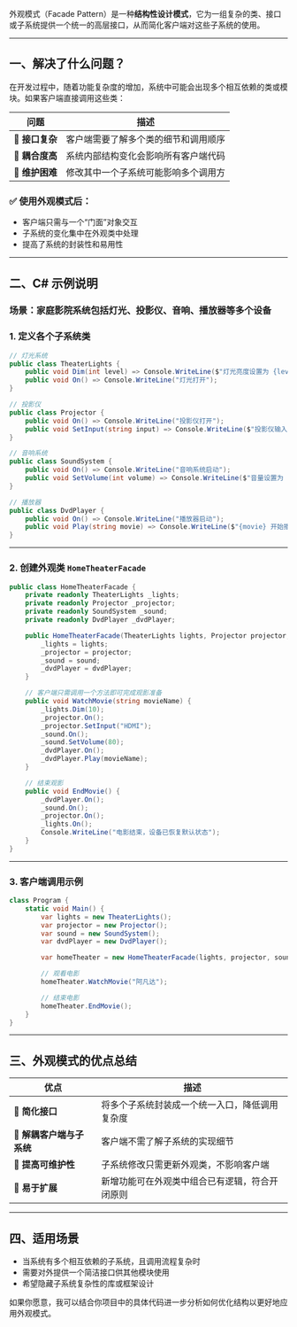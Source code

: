 ﻿外观模式（Facade Pattern）是一种**结构性设计模式**，它为一组复杂的类、接口或子系统提供一个统一的高层接口，从而简化客户端对这些子系统的使用。

---

## 一、解决了什么问题？

在开发过程中，随着功能复杂度的增加，系统中可能会出现多个相互依赖的类或模块。如果客户端直接调用这些类：

| 问题          | 描述                 |
|-------------|--------------------|
| 🧩 **接口复杂** | 客户端需要了解多个类的细节和调用顺序 |
| 🔗 **耦合度高** | 系统内部结构变化会影响所有客户端代码 |
| 🔄 **维护困难** | 修改其中一个子系统可能影响多个调用方 |

### ✅ 使用外观模式后：

- 客户端只需与一个“门面”对象交互
- 子系统的变化集中在外观类中处理
- 提高了系统的封装性和易用性

---

## 二、C# 示例说明

### 场景：家庭影院系统包括灯光、投影仪、音响、播放器等多个设备

### 1. 定义各个子系统类

```csharp
// 灯光系统
public class TheaterLights {
    public void Dim(int level) => Console.WriteLine($"灯光亮度设置为 {level}%");
    public void On() => Console.WriteLine("灯光打开");
}

// 投影仪
public class Projector {
    public void On() => Console.WriteLine("投影仪打开");
    public void SetInput(string input) => Console.WriteLine($"投影仪输入源设置为 {input}");
}

// 音响系统
public class SoundSystem {
    public void On() => Console.WriteLine("音响系统启动");
    public void SetVolume(int volume) => Console.WriteLine($"音量设置为 {volume}");
}

// 播放器
public class DvdPlayer {
    public void On() => Console.WriteLine("播放器启动");
    public void Play(string movie) => Console.WriteLine($"{movie} 开始播放");
}
```

---

### 2. 创建外观类 `HomeTheaterFacade`

```csharp
public class HomeTheaterFacade {
    private readonly TheaterLights _lights;
    private readonly Projector _projector;
    private readonly SoundSystem _sound;
    private readonly DvdPlayer _dvdPlayer;

    public HomeTheaterFacade(TheaterLights lights, Projector projector, SoundSystem sound, DvdPlayer dvdPlayer) {
        _lights = lights;
        _projector = projector;
        _sound = sound;
        _dvdPlayer = dvdPlayer;
    }

    // 客户端只需调用一个方法即可完成观影准备
    public void WatchMovie(string movieName) {
        _lights.Dim(10);
        _projector.On();
        _projector.SetInput("HDMI");
        _sound.On();
        _sound.SetVolume(80);
        _dvdPlayer.On();
        _dvdPlayer.Play(movieName);
    }

    // 结束观影
    public void EndMovie() {
        _dvdPlayer.On();
        _sound.On();
        _projector.On();
        _lights.On();
        Console.WriteLine("电影结束，设备已恢复默认状态");
    }
}
```

---

### 3. 客户端调用示例

```csharp
class Program {
    static void Main() {
        var lights = new TheaterLights();
        var projector = new Projector();
        var sound = new SoundSystem();
        var dvdPlayer = new DvdPlayer();

        var homeTheater = new HomeTheaterFacade(lights, projector, sound, dvdPlayer);

        // 观看电影
        homeTheater.WatchMovie("阿凡达");

        // 结束电影
        homeTheater.EndMovie();
    }
}
```

---

## 三、外观模式的优点总结

| 优点               | 描述                      |
|------------------|-------------------------|
| 🧱 **简化接口**      | 将多个子系统封装成一个统一入口，降低调用复杂度 |
| 🔐 **解耦客户端与子系统** | 客户端不需了解子系统的实现细节         |
| 🔄 **提高可维护性**    | 子系统修改只需更新外观类，不影响客户端     |
| 🧪 **易于扩展**      | 新增功能可在外观类中组合已有逻辑，符合开闭原则 |

---

## 四、适用场景

- 当系统有多个相互依赖的子系统，且调用流程复杂时
- 需要对外提供一个简洁接口供其他模块使用
- 希望隐藏子系统复杂性的库或框架设计

如果你愿意，我可以结合你项目中的具体代码进一步分析如何优化结构以更好地应用外观模式。